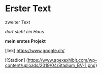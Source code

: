 # Erster Text

zweiter Text

*dort steht ein Haus*

**mein erstes Projekt**

[link] https://www.google.ch/

![Stadion] (https://www.apexexhibit.com/wp-content/uploads/2019/04/Stadium_BV-1.png)
